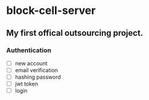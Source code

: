 # block-cell-server

## My first offical outsourcing project.

### Authentication

- [ ] new account
- [ ] email verification
- [ ] hashing password
- [ ] jwt token
- [ ] login

